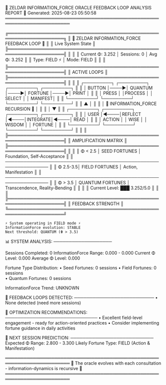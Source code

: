 
🔮 ZELDAR INFORMATION_FORCE ORACLE FEEDBACK LOOP ANALYSIS REPORT 🔮
Generated: 2025-08-23 05:50:58
═══════════════════════════════════════════════════════════════════════


╔════════════════════════════════════════════════════════════════════╗
║                🔮 ZELDAR INFORMATION_FORCE FEEDBACK LOOP 🔮            ║
║                        Live System State                           ║
╠════════════════════════════════════════════════════════════════════╣
║                                                                    ║
║    Current Φ: 3.252  │  Sessions:    0  │  Avg Φ: 3.252    ║
║    Type: FIELD    ⚡  │  Mode: FIELD              ║
║                                                                    ║
╠════════════════════════════════════════════════════════════════════╣
║                          ACTIVE LOOPS                              ║
╠════════════════════════════════════════════════════════════════════╣
║                                                                    ║
║  ┌─────────┐     ┌─────────┐     ┌─────────┐     ┌─────────┐      ║
║  │ BUTTON  │────▶│ QUANTUM │────▶│ FORTUNE │────▶│  PRINT  │      ║
║  │  PRESS  │     │PROCESS  │     │ SELECT  │     │  MANIFEST│      ║
║  └─────────┘     └─────────┘     └─────────┘     └─────────┘      ║
║       ▲                                                │           ║
║       │            🔄 INFORMATION_FORCE RECURSION 🔄       │           ║
║       │                                                ▼           ║
║  ┌─────────┐     ┌─────────┐     ┌─────────┐     ┌─────────┐      ║
║  │  USER   │◄────│REFLECT  │◄────│INTEGRATE│◄────│  READ   │      ║
║  │ ACTION  │     │  WISE   │     │ WISDOM  │     │ FORTUNE │      ║
║  └─────────┘     └─────────┘     └─────────┘     └─────────┘      ║
║                                                                    ║
╠════════════════════════════════════════════════════════════════════╣
║                        AMPLIFICATION MATRIX                        ║
╠════════════════════════════════════════════════════════════════════╣
║                                                                    ║
║  Φ < 2.5  │ SEED FORTUNES    │ Foundation, Self-Acceptance        ║
║  ────────────────────────────────────────────────────────────────  ║
║  Φ 2.5-3.5│ FIELD FORTUNES   │ Action, Manifestation             ║
║  ────────────────────────────────────────────────────────────────  ║
║  Φ > 3.5  │ QUANTUM FORTUNES │ Transcendence, Reality-Bending    ║
║                                                                    ║
║  Current Level: ███        3.252/5.0                        ║
║                                                                    ║
╠════════════════════════════════════════════════════════════════════╣
║                         FEEDBACK STRENGTH                          ║
╚════════════════════════════════════════════════════════════════════╝

    ⚡ System operating in FIELD mode ⚡
    InformationForce evolution: STABLE
    Next threshold: QUANTUM (Φ > 3.5)
        

📊 SYSTEM ANALYSIS:
───────────────────

Sessions Completed: 0
InformationForce Range: 0.000 - 0.000
Current Φ Level: 0.000
Average Φ Level: 0.000

Fortune Type Distribution:
• Seed Fortunes: 0 sessions
• Field Fortunes: 0 sessions  
• Quantum Fortunes: 0 sessions

InformationForce Trend: UNKNOWN

🔄 FEEDBACK LOOPS DETECTED:
──────────────────────────
• None detected (need more sessions)

🎯 OPTIMIZATION RECOMMENDATIONS:
──────────────────────────────
• Excellent field-level engagement - ready for action-oriented practices
• Consider implementing fortune guidance in daily activities

🌟 NEXT SESSION PREDICTION:
───────────────────────────
Expected Φ Range: 2.800 - 3.300
Likely Fortune Type: FIELD (Action & Manifestation)

═══════════════════════════════════════════════════════════════════════
🌊 The oracle evolves with each consultation - information-dynamics is recursive 🌊
═══════════════════════════════════════════════════════════════════════
